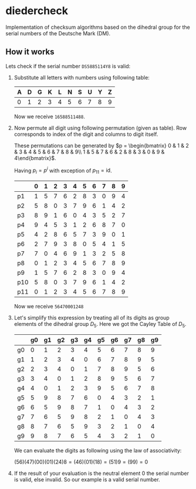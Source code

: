 # diedercheck
Implementation of checksum algorithms based on the dihedral group for the serial numbers of the Deutsche Mark (DM).

## How it works

Lets check if the serial number `DS5885114Y8` is valid:

1. Substitute all letters with numbers using following table:
    
    | A | D | G | K | L | N | S | U | Y | Z |
    |---|---|---|---|---|---|---|---|---|---|
    | 0 | 1 | 2 | 3 | 4 | 5 | 6 | 7 | 8 | 9 |

    Now we receive `16588511488`.

2. Now permute all digit using following permutation (given as table). Row corresponds to index of the digit and columns to digit itself. 

    These permutations can be generated by $p = \begin{bmatrix} 0 & 1 & 2 & 3 & 4 & 5 & 6 & 7 & 8 & 9\\ 1 & 5 & 7 & 6 & 2 & 8 & 3 & 0 & 9 & 4\end{bmatrix}$.
    
    Having $p_i = p^i$ with exception of $p_{11} = \text{id}$.
    
    |     | 0 | 1 | 2 | 3 | 4 | 5 | 6 | 7 | 8 | 9 |
    |-----|---|---|---|---|---|---|---|---|---|---|
    | p1  | 1 | 5 | 7 | 6 | 2 | 8 | 3 | 0 | 9 | 4 |
    | p2  | 5 | 8 | 0 | 3 | 7 | 9 | 6 | 1 | 4 | 2 |
    | p3  | 8 | 9 | 1 | 6 | 0 | 4 | 3 | 5 | 2 | 7 |
    | p4  | 9 | 4 | 5 | 3 | 1 | 2 | 6 | 8 | 7 | 0 |
    | p5  | 4 | 2 | 8 | 6 | 5 | 7 | 3 | 9 | 0 | 1 |
    | p6  | 2 | 7 | 9 | 3 | 8 | 0 | 5 | 4 | 1 | 5 |
    | p7  | 7 | 0 | 4 | 6 | 9 | 1 | 3 | 2 | 5 | 8 |
    | p8  | 0 | 1 | 2 | 3 | 4 | 5 | 6 | 7 | 8 | 9 |
    | p9  | 1 | 5 | 7 | 6 | 2 | 8 | 3 | 0 | 9 | 4 |
    | p10 | 5 | 8 | 0 | 3 | 7 | 9 | 6 | 1 | 4 | 2 |
    | p11 | 0 | 1 | 2 | 3 | 4 | 5 | 6 | 7 | 8 | 9 |
   
    Now we receive `56470001248`

3. Let's simplify this expression by treating all of its digits as group elements of the dihedral group $D_5$. Here we got the Cayley Table of $D_5$.

    |    | g0 | g1 | g2 | g3 | g4 | g5 | g6 | g7 | g8 | g9 |
    |----|----|----|----|----|----|----|----|----|----|----|
    | g0 | 0  | 1  | 2  | 3  | 4  | 5  | 6  | 7  | 8  | 9  |
    | g1 | 1  | 2  | 3  | 4  | 0  | 6  | 7  | 8  | 9  | 5  |
    | g2 | 2  | 3  | 4  | 0  | 1  | 7  | 8  | 9  | 5  | 6  |
    | g3 | 3  | 4  | 0  | 1  | 2  | 8  | 9  | 5  | 6  | 7  |
    | g4 | 4  | 0  | 1  | 2  | 3  | 9  | 5  | 6  | 7  | 8  |
    | g5 | 5  | 9  | 8  | 7  | 6  | 0  | 4  | 3  | 2  | 1  |
    | g6 | 6  | 5  | 9  | 8  | 7  | 1  | 0  | 4  | 3  | 2  |
    | g7 | 7  | 6  | 5  | 9  | 8  | 2  | 1  | 0  | 4  | 3  |
    | g8 | 8  | 7  | 6  | 5  | 9  | 3  | 2  | 1  | 0  | 4  |
    | g9 | 9  | 8  | 7  | 6  | 5  | 4  | 3  | 2  | 1  | 0  |

    We can evaluate the digits as following using the law of associativity:

    $(5 6)(4 7)(0 0)(0 1)(2 4)8 = (46)(01)(18) = (51)9 = (99) = 0$

4. If the result of your evaluation is the neutral element 0 the serial number is valid, else invalid. So our example is a valid serial number.